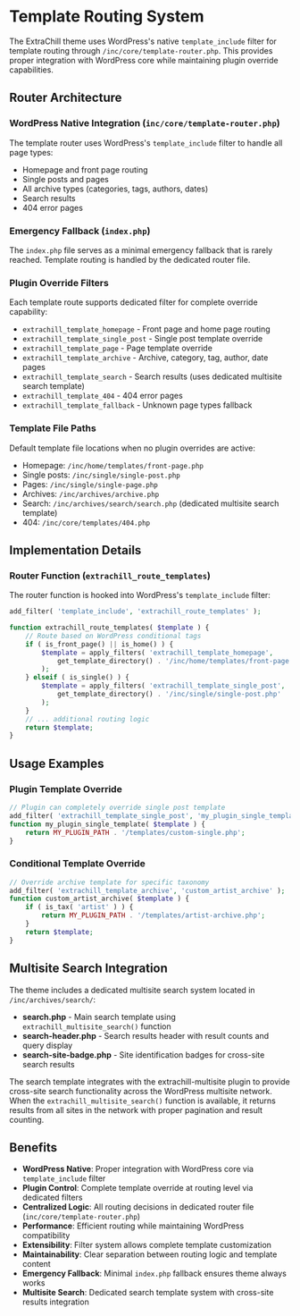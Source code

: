 # Template Routing System

The ExtraChill theme uses WordPress's native `template_include` filter for template routing through `/inc/core/template-router.php`. This provides proper integration with WordPress core while maintaining plugin override capabilities.

## Router Architecture

### WordPress Native Integration (`inc/core/template-router.php`)
The template router uses WordPress's `template_include` filter to handle all page types:
- Homepage and front page routing
- Single posts and pages
- All archive types (categories, tags, authors, dates)
- Search results
- 404 error pages

### Emergency Fallback (`index.php`)
The `index.php` file serves as a minimal emergency fallback that is rarely reached. Template routing is handled by the dedicated router file.

### Plugin Override Filters
Each template route supports dedicated filter for complete override capability:
- `extrachill_template_homepage` - Front page and home page routing
- `extrachill_template_single_post` - Single post template override
- `extrachill_template_page` - Page template override
- `extrachill_template_archive` - Archive, category, tag, author, date pages
- `extrachill_template_search` - Search results (uses dedicated multisite search template)
- `extrachill_template_404` - 404 error pages
- `extrachill_template_fallback` - Unknown page types fallback

### Template File Paths
Default template file locations when no plugin overrides are active:
- Homepage: `/inc/home/templates/front-page.php`
- Single posts: `/inc/single/single-post.php`
- Pages: `/inc/single/single-page.php`
- Archives: `/inc/archives/archive.php`
- Search: `/inc/archives/search/search.php` (dedicated multisite search template)
- 404: `/inc/core/templates/404.php`

## Implementation Details

### Router Function (`extrachill_route_templates`)
The router function is hooked into WordPress's `template_include` filter:

```php
add_filter( 'template_include', 'extrachill_route_templates' );

function extrachill_route_templates( $template ) {
    // Route based on WordPress conditional tags
    if ( is_front_page() || is_home() ) {
        $template = apply_filters( 'extrachill_template_homepage',
            get_template_directory() . '/inc/home/templates/front-page.php'
        );
    } elseif ( is_single() ) {
        $template = apply_filters( 'extrachill_template_single_post',
            get_template_directory() . '/inc/single/single-post.php'
        );
    }
    // ... additional routing logic
    return $template;
}
```

## Usage Examples

### Plugin Template Override
```php
// Plugin can completely override single post template
add_filter( 'extrachill_template_single_post', 'my_plugin_single_template' );
function my_plugin_single_template( $template ) {
    return MY_PLUGIN_PATH . '/templates/custom-single.php';
}
```

### Conditional Template Override
```php
// Override archive template for specific taxonomy
add_filter( 'extrachill_template_archive', 'custom_artist_archive' );
function custom_artist_archive( $template ) {
    if ( is_tax( 'artist' ) ) {
        return MY_PLUGIN_PATH . '/templates/artist-archive.php';
    }
    return $template;
}
```

## Multisite Search Integration

The theme includes a dedicated multisite search system located in `/inc/archives/search/`:

- **search.php** - Main search template using `extrachill_multisite_search()` function
- **search-header.php** - Search results header with result counts and query display
- **search-site-badge.php** - Site identification badges for cross-site search results

The search template integrates with the extrachill-multisite plugin to provide cross-site search functionality across the WordPress multisite network. When the `extrachill_multisite_search()` function is available, it returns results from all sites in the network with proper pagination and result counting.

## Benefits

- **WordPress Native**: Proper integration with WordPress core via `template_include` filter
- **Plugin Control**: Complete template override at routing level via dedicated filters
- **Centralized Logic**: All routing decisions in dedicated router file (`inc/core/template-router.php`)
- **Performance**: Efficient routing while maintaining WordPress compatibility
- **Extensibility**: Filter system allows complete template customization
- **Maintainability**: Clear separation between routing logic and template content
- **Emergency Fallback**: Minimal `index.php` fallback ensures theme always works
- **Multisite Search**: Dedicated search template system with cross-site results integration